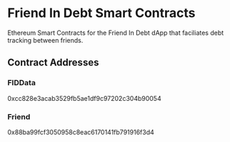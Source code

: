 # Friend In Debt Smart Contracts

Ethereum Smart Contracts for the Friend In Debt dApp that faciliates debt tracking between friends.

## Contract Addresses
### FIDData
0xcc828e3acab3529fb5ae1df9c97202c304b90054

### Friend
0x88ba99fcf3050958c8eac6170141fb791916f3d4
